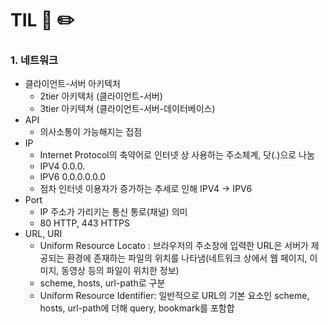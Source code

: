 # TIL 📖 ✏️


 ### 1. 네트워크
  
  - 클라이언트-서버 아키텍처
     * 2tier 아키텍처 (클라이언트-서버)
     * 3tier 아키텍쳐 (클라이언트-서버-데이터베이스)
  - API
     * 의사소통이 가능해지는 접점
  - IP
     * Internet Protocol의 축약어로 인터넷 상 사용하는 주소체계, 닷(.)으로 나눔
     * IPV4 0.0.0.
     * IPV6 0.0.0.0.0.0
     * 점차 인터넷 이용자가 증가하는 추세로 인해 IPV4 -> IPV6
  - Port
     * IP 주소가 가리키는 통신 통로(채널) 의미
     * 80 HTTP, 443 HTTPS
  -  URL, URI
     * Uniform Resource Locato : 브라우저의 주소창에 입력한 URL은 서버가 제공되는 환경에 존재하는 파일의 위치를 나타냄(네트워크 상에서 웹 페이지, 이미지, 동영상 등의 파일이 위치한 정보)
     * scheme, hosts, url-path로 구분
     * Uniform Resource Identifier: 일반적으로 URL의 기본 요소인 scheme, hosts, url-path에 더해 query, bookmark를 포함합
